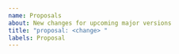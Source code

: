 ```yaml
---
name: Proposals
about: New changes for upcoming major versions
title: "proposal: <change> "
labels: Proposal
---
```





